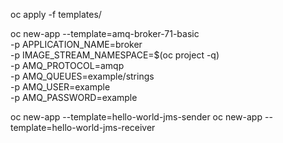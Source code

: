 oc apply -f templates/

oc new-app --template=amq-broker-71-basic \
  -p APPLICATION_NAME=broker \
  -p IMAGE_STREAM_NAMESPACE=$(oc project -q) \
  -p AMQ_PROTOCOL=amqp \
  -p AMQ_QUEUES=example/strings \
  -p AMQ_USER=example \
  -p AMQ_PASSWORD=example

oc new-app --template=hello-world-jms-sender
oc new-app --template=hello-world-jms-receiver
